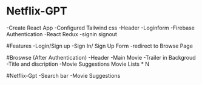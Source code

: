 # Netflix-GPT
   -Create React App
   -Configured Tailwind css
   -Header
   -Loginform
   -Firebase Authentication
   -React Redux 
   -signin signout 
   


#Features
-Login/Sign up
  -Sign In/ Sign Up Form
  -redirect to Browse Page

#Broswse (After Authentication)
   -Header
   -Main Movie
     -Trailer in Backgroud
     -Title and discription
     -Movie Suggestions
          Movie Lists * N

#Netflix-Gpt
   -Search bar
   -Movie Suggestions

 
